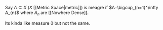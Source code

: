 Say $A\subseteq X$ ($X$ [[Metric Space|metric]]) is meagre if $A=\bigcup_{n=1}^\infty A_{n}$ where $A_{n}$ are [[Nowhere Dense]].

Its kinda like measure 0 but not the same.